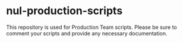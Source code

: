 # nul-production-scripts
This repository is used for Production Team scripts. Please be sure to comment your scripts and provide any necessary documentation.  
